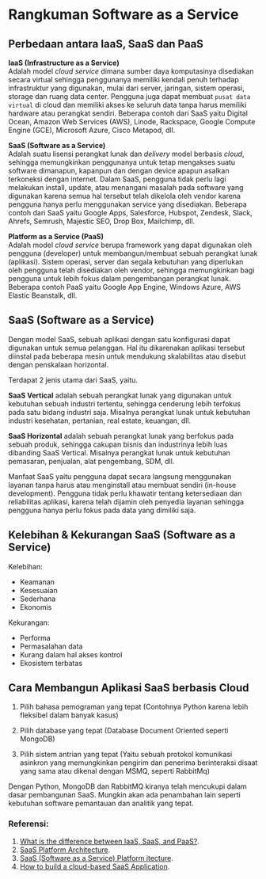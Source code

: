 # Rangkuman Software as a Service
## Perbedaan antara IaaS, SaaS dan PaaS

**IaaS (Infrastructure as a Service)** 
<br>Adalah model *cloud service*  dimana sumber daya komputasinya disediakan secara virtual sehingga penggunanya memiliki kendali penuh terhadap infrastruktur yang digunakan, mulai dari server, jaringan, sistem operasi, storage dan ruang data center. Pengguna juga dapat membuat `pusat data virtual` di cloud dan memiliki akses ke seluruh data tanpa harus memiliki hardware atau perangkat sendiri. 
Beberapa contoh dari SaaS yaitu Digital Ocean, Amazon Web Services (AWS), Linode, Rackspace, Google Compute Engine (GCE), Microsoft Azure, Cisco Metapod, dll.

**SaaS (Software as a Service)**
<br>Adalah suatu lisensi perangkat lunak dan *delivery* model berbasis *cloud*, sehingga memungkinkan penggunanya untuk tetap mengakses suatu software dimanapun, kapanpun dan dengan device apapun asalkan terkoneksi dengan internet. Dalam SaaS, pengguna tidak perlu lagi melakukan install, update, atau menangani masalah pada software yang digunakan karena semua hal tersebut telah dikelola oleh vendor karena pengguna hanya perlu menggunakan service yang disediakan. 
Beberapa contoh dari SaaS yaitu Google Apps, Salesforce, Hubspot, Zendesk, Slack, Ahrefs, Semrush, Majestic SEO, Drop Box, Mailchimp, dll.

**Platform as a Service (PaaS)**
<br>Adalah model *cloud service* berupa framework yang dapat digunakan oleh pengguna (developer) untuk membangun/membuat sebuah perangkat lunak (aplikasi). Sistem operasi, server dan segala kebutuhan yang diperlukan oleh pengguna telah disediakan oleh vendor, sehingga memungkinkan bagi pengguna untuk lebih fokus dalam pengembangan perangkat lunak.
Beberapa contoh PaaS yaitu Google App Engine, Windows Azure, AWS Elastic Beanstalk, dll.

## SaaS (Software as a Service)

Dengan model SaaS, sebuah aplikasi dengan satu konfigurasi dapat digunakan untuk semua pelanggan. Hal itu dikarenakan aplikasi tersebut diinstal pada beberapa mesin untuk mendukung skalabilitas atau disebut dengan penskalaan horizontal.

Terdapat 2 jenis utama dari SaaS, yaitu.

**SaaS Vertical** adalah sebuah perangkat lunak yang digunakan untuk kebutuhan sebuah industri tertentu, sehingga cenderung lebih terfokus pada satu bidang industri saja. Misalnya perangkat lunak untuk kebutuhan industri kesehatan, pertanian, real estate, keuangan, dll.

**SaaS Horizontal** adalah sebuah perangkat lunak yang berfokus pada sebuah produk, sehingga cakupan bisnis dan industrinya lebih luas dibanding SaaS Vertical. Misalnya perangkat lunak untuk kebutuhan pemasaran, penjualan, alat pengembang, SDM, dll.

Manfaat SaaS yaitu pengguna dapat secara langsung menggunakan layanan tanpa harus atau menginstall atau membuat sendiri (in-house development). Pengguna tidak perlu khawatir tentang ketersediaan dan reliabilitas aplikasi, karena telah dijamin oleh penyedia layanan sehingga pengguna hanya perlu fokus pada data yang dimiliki saja.

## Kelebihan & Kekurangan SaaS (Software as a Service)

Kelebihan:
- Keamanan
- Kesesuaian
- Sederhana
- Ekonomis

Kekurangan:
- Performa
- Permasalahan data
- Kurang dalam hal akses kontrol
- Ekosistem terbatas

## Cara Membangun Aplikasi SaaS berbasis Cloud

1. Pilih bahasa pemograman yang tepat (Contohnya Python karena lebih fleksibel dalam banyak kasus)

2. Pilih database yang tepat (Database Document Oriented seperti MongoDB)

3. Pilih sistem antrian yang tepat (Yaitu sebuah protokol komunikasi asinkron yang memungkinkan pengirim dan penerima berinteraksi disaat yang sama atau dikenal dengan MSMQ, seperti RabbitMq)

Dengan Python, MongoDB dan RabbitMQ kiranya telah mencukupi dalam dasar pembangunan SaaS. Mungkin akan ada penambahan lain seperti kebutuhan software pemantauan dan analitik yang tepat.

### Referensi:
1. [What is the difference between IaaS, SaaS, and PaaS?](https://www.quora.com/What-is-the-difference-between-IaaS-SaaS-and-Paas). 
2. [SaaS Platform Architecture](https://hackernoon.com/saas-software-as-a-service-platform-architecture-757a432270f5).
3. [SaaS (Software as a Service) Platform  itecture](https://www.devteam.space/blog/saas-software-as-a-service-platform-architecture/).
4. [How to build a cloud-based SaaS Application](https://usersnap.com/blog/cloud-based-saas-architecture-fundamentals/).